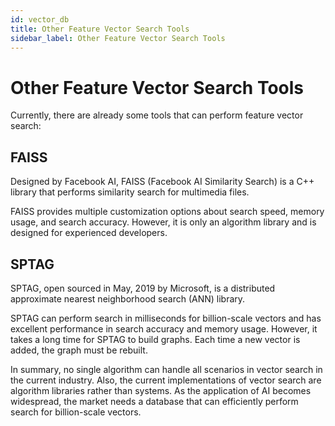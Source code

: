 ```yaml
---
id: vector_db
title: Other Feature Vector Search Tools
sidebar_label: Other Feature Vector Search Tools
---
```


# Other Feature Vector Search Tools

Currently, there are already some tools that can perform feature vector search:

## FAISS

Designed by Facebook AI, FAISS (Facebook AI Similarity Search) is a C++ library that performs similarity search for multimedia files.

FAISS provides multiple customization options about search speed, memory usage, and search accuracy. However, it is only an algorithm library and is designed for experienced developers.    

## SPTAG

SPTAG, open sourced in May, 2019 by Microsoft, is a distributed approximate nearest neighborhood search (ANN) library.

SPTAG can perform search in milliseconds for billion-scale vectors and has excellent performance in search accuracy and memory usage. However, it takes a long time for SPTAG to build graphs. Each time a new vector is added, the graph must be rebuilt.

In summary, no single algorithm can handle all scenarios in vector search in the current industry. Also, the current implementations of vector search are algorithm libraries rather than systems. As the application of AI becomes widespread, the market needs a database that can efficiently perform search for billion-scale vectors.
